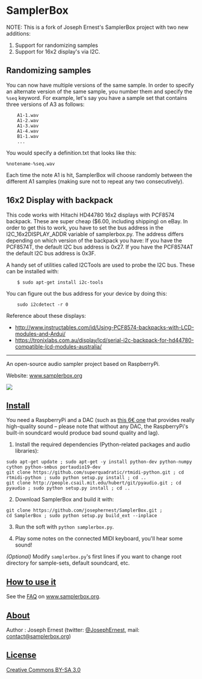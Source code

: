 SamplerBox
==========

NOTE: This is a fork of Joseph Ernest's SamplerBox project with two new additions:

1. Support for randomizing samples
2. Support for 16x2 display's via I2C. 


## Randomizing samples

You can now have multiple versions of the same sample. In order to specify an alternate version of the same sample, you number them and specify the `%seq` keyword. For example, let's say you have a sample set that contains three versions of A3 as follows:

		A1-1.wav
		A1-2.wav
		A1-3.wav
		A1-4.wav
		B1-1.wav
		...

You would specify a definition.txt that looks like this:

	%notename-%seq.wav

Each time the note A1 is hit, SamplerBox will choose randomly between the different A1 samples (making sure not to repeat any two consecutively).

## 16x2 Display with backpack

This code works with Hitachi HD44780 16x2 displays with PCF8574 backpack. These are super cheap ($6.00, including shipping) on eBay. In order to get this to work, you have to set the bus address in the I2C_16x2DISPLAY_ADDR variable of samplerbox.py. The address differs depending on which version of the backpack you have: If you have the PCF8574T, the default I2C bus address is 0x27. If you have the PCF8574AT the default I2C bus address is 0x3F. 

A handy set of utilities called I2CTools are used to probe the I2C bus. These can be installed with:

		$ sudo apt-get install i2c-tools

You can figure out the bus address for your device by doing this:

		sudo i2cdetect -r 0

Reference about these displays: 

- http://www.instructables.com/id/Using-PCF8574-backpacks-with-LCD-modules-and-Ardui/
- https://tronixlabs.com.au/display/lcd/serial-i2c-backpack-for-hd44780-compatible-lcd-modules-australia/

----

An open-source audio sampler project based on RaspberryPi.

Website: www.samplerbox.org

[![](http://gget.it/flurexml/1.jpg)](https://www.youtube.com/watch?v=yz7GZ8YOjTw)

[Install](#install)
----

You need a RaspberryPi and a DAC (such as [this 6€ one](http://www.ebay.fr/itm/1Pc-PCM2704-5V-Mini-USB-Alimente-Sound-Carte-DAC-decodeur-Board-pr-ordinateur-PC-/231334667385?pt=LH_DefaultDomain_71&hash=item35dc9ee479) that provides really high-quality sound – please note that without any DAC, the RaspberryPi's built-in soundcard would produce bad sound quality and lag).

1. Install the required dependencies (Python-related packages and audio libraries):

  ~~~
  sudo apt-get update ; sudo apt-get -y install python-dev python-numpy cython python-smbus portaudio19-dev
  git clone https://github.com/superquadratic/rtmidi-python.git ; cd rtmidi-python ; sudo python setup.py install ; cd .. 
  git clone http://people.csail.mit.edu/hubert/git/pyaudio.git ; cd pyaudio ; sudo python setup.py install ; cd ..
  ~~~

2. Download SamplerBox and build it with: 

  ~~~
  git clone https://github.com/josephernest/SamplerBox.git ;
  cd SamplerBox ; sudo python setup.py build_ext --inplace
  ~~~

3. Run the soft with `python samplerbox.py`.

4. Play some notes on the connected MIDI keyboard, you'll hear some sound!  

*(Optional)*  Modify `samplerbox.py`'s first lines if you want to change root directory for sample-sets, default soundcard, etc.

<!--  *Note:* Don't install `pyaudio` with `apt-get install python-pyaudio` since this would install version 0.2.4, that wouldn't work for this project. Version 0.2.8 or higher is required. -->

[How to use it](#howto)
----

See the [FAQ](http://www.samplerbox.org/faq) on www.samplerbox.org.


[About](#about)
----

Author : Joseph Ernest (twitter: [@JosephErnest](http:/twitter.com/JosephErnest), mail: [contact@samplerbox.org](mailto:contact@samplerbox.org))


[License](#license)
----

[Creative Commons BY-SA 3.0](http://creativecommons.org/licenses/by-sa/3.0/)
